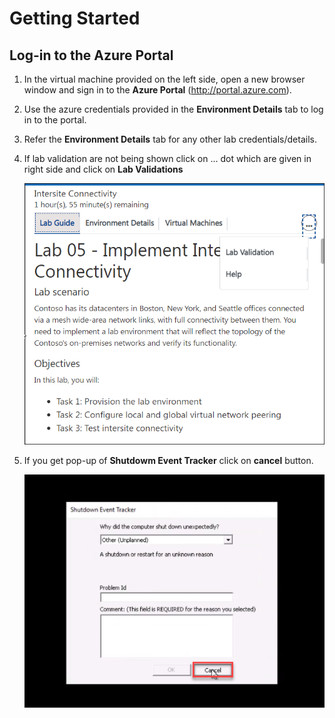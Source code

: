 # Getting Started
## Log-in to the Azure Portal

1. In the virtual machine provided on the left side, open a new browser window and sign in to the **Azure Portal** (<http://portal.azure.com>).

1. Use the azure credentials provided in the **Environment Details** tab to log in to the portal.

1. Refer the **Environment Details** tab for any other lab credentials/details.

1. If lab validation are not being shown click on ... dot which are given in right side and click on **Lab Validations**

   ![](Images/intro1.png)

1. If you get pop-up of **Shutdowm Event Tracker** click on **cancel** button.

   ![](Images/intro2.png)
